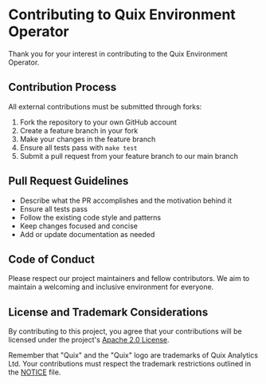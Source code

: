 # Contributing to Quix Environment Operator

Thank you for your interest in contributing to the Quix Environment Operator.

## Contribution Process

All external contributions must be submitted through forks:

1. Fork the repository to your own GitHub account
2. Create a feature branch in your fork
3. Make your changes in the feature branch
4. Ensure all tests pass with `make test`
5. Submit a pull request from your feature branch to our main branch

## Pull Request Guidelines

- Describe what the PR accomplishes and the motivation behind it
- Ensure all tests pass
- Follow the existing code style and patterns
- Keep changes focused and concise
- Add or update documentation as needed

## Code of Conduct

Please respect our project maintainers and fellow contributors. We aim to maintain a welcoming and inclusive environment for everyone.

## License and Trademark Considerations

By contributing to this project, you agree that your contributions will be licensed under the project's [Apache 2.0 License](./LICENSE).

Remember that "Quix" and the "Quix" logo are trademarks of Quix Analytics Ltd. Your contributions must respect the trademark restrictions outlined in the [NOTICE](./NOTICE) file. 